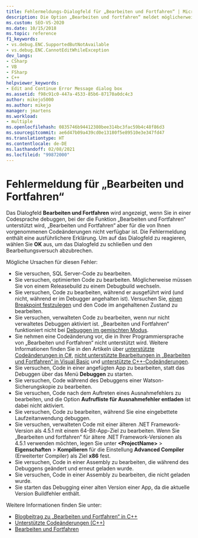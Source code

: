 ```yaml
---
title: Fehlermeldungs-Dialogfeld für „Bearbeiten und Fortfahren“ | Microsoft-Dokumentation
description: Die Option „Bearbeiten und fortfahren“ meldet möglicherweise, dass sie für Ihre Codeänderungen nicht verfügbar ist. In diesem Artikel sind mögliche Gründe hierfür aufgeführt.
ms.custom: SEO-VS-2020
ms.date: 10/15/2018
ms.topic: reference
f1_keywords:
- vs.debug.ENC.SupportedButNotAvailable
- vs.debug.ENC.CannotEditWhileException
dev_langs:
- CSharp
- VB
- FSharp
- C++
helpviewer_keywords:
- Edit and Continue Error Message dialog box
ms.assetid: f98c91c0-447a-4533-85b6-87170a0dc4c3
author: mikejo5000
ms.author: mikejo
manager: jmartens
ms.workload:
- multiple
ms.openlocfilehash: 0835746b94412380bee314bc3fac59b4c48f86d3
ms.sourcegitcommit: ae6d47b09a439cd0e13180f5e89510e3e347fd47
ms.translationtype: HT
ms.contentlocale: de-DE
ms.lasthandoff: 02/08/2021
ms.locfileid: "99872000"
---
```

# <a name="edit-and-continue-error-message"></a>Fehlermeldung für „Bearbeiten und Fortfahren“

Das Dialogfeld **Bearbeiten und Fortfahren** wird angezeigt, wenn Sie in einer Codesprache debuggen, bei der die Funktion „Bearbeiten und Fortfahren“ unterstützt wird, „Bearbeiten und Fortfahren“ aber für die von Ihnen vorgenommenen Codeänderungen nicht verfügbar ist. Die Fehlermeldung enthält eine ausführlichere Erklärung. Um auf das Dialogfeld zu reagieren, wählen Sie **OK** aus, um das Dialogfeld zu schließen und den Bearbeitungsversuch abzubrechen.

Mögliche Ursachen für diesen Fehler:

- Sie versuchen, SQL Server-Code zu bearbeiten.
- Sie versuchen, optimierten Code zu bearbeiten. Möglicherweise müssen Sie von einem Releasebuild zu einem Debugbuild wechseln.
- Sie versuchen, Code zu bearbeiten, während er ausgeführt wird (und nicht, während er im Debugger angehalten ist). Versuchen Sie, [einen Breakpoint festzulegen](../debugger/using-breakpoints.md) und den Code im angehaltenen Zustand zu bearbeiten.
- Sie versuchen, verwalteten Code zu bearbeiten, wenn nur nicht verwaltetes Debuggen aktiviert ist. „Bearbeiten und Fortfahren“ funktioniert nicht bei [Debuggen im gemischten Modus](../debugger/how-to-debug-in-mixed-mode.md).
- Sie nehmen eine Codeänderung vor, die in Ihrer Programmiersprache von „Bearbeiten und Fortfahren“ nicht unterstützt wird. Weitere Informationen finden Sie in den Artikeln über [unterstützte Codeänderungen in C#](supported-code-changes-csharp.md), [nicht unterstützte Bearbeitungen in „Bearbeiten und Fortfahren“ in Visual Basic](supported-code-changes-csharp.md) und [unterstützte C++-Codeänderungen](supported-code-changes-cpp.md).
- Sie versuchen, Code in einer angefügten App zu bearbeiten, statt das Debuggen über das Menü **Debuggen** zu starten.
- Sie versuchen, Code während des Debuggens einer Watson-Sicherungskopie zu bearbeiten.
- Sie versuchen, Code nach dem Auftreten eines Ausnahmefehlers zu bearbeiten, und die Option **Aufrufliste für Ausnahmefehler entladen** ist dabei nicht aktiviert.
- Sie versuchen, Code zu bearbeiten, während Sie eine eingebettete Laufzeitanwendung debuggen.
- Sie versuchen, verwalteten Code mit einer älteren .NET Framework-Version als 4.5.1 mit einem 64-Bit-App-Ziel zu bearbeiten. Wenn Sie „Bearbeiten und fortfahren“ für ältere .NET Framework-Versionen als 4.5.1 verwenden möchten, legen Sie unter **\<ProjectName>**  > **Eigenschaften** > **Kompilieren** für die Einstellung **Advanced Compiler** (Erweiterter Compiler) als Ziel **x86** fest.
- Sie versuchen, Code in einer Assembly zu bearbeiten, die während des Debuggens geändert und erneut geladen wurde.
- Sie versuchen, Code in einer Assembly zu bearbeiten, die nicht geladen wurde.
- Sie starten das Debugging einer alten Version einer App, da die aktuelle Version Buildfehler enthält.

Weitere Informationen finden Sie unter:
- [Blogbeitrag zu „Bearbeiten und Fortfahren“ in C++](https://devblogs.microsoft.com/cppblog/c-edit-and-continue-in-visual-studio-2015-update-3/)
- [Unterstützte Codeänderungen (C++)](../debugger/supported-code-changes-cpp.md)
- [Bearbeiten und Fortfahren](../debugger/edit-and-continue.md)